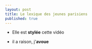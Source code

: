 ```yaml
---
layout: post
title: Le lexique des jeunes parisiens
published: true
---
```



* Elle est **stylée** cette vidéo

*  il a raison, j'**avoue**
